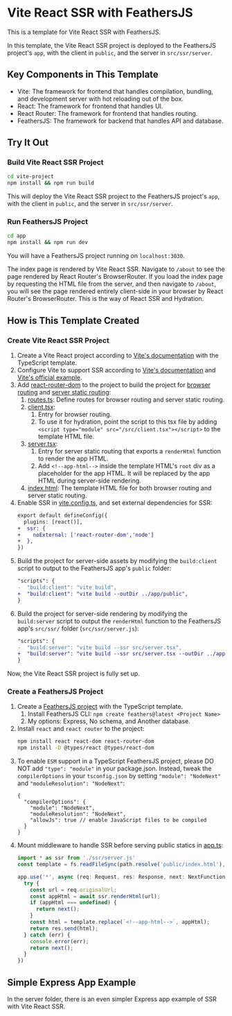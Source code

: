# Vite React SSR with FeathersJS

This is a template for Vite React SSR with FeathersJS.

In this template, the Vite React SSR project is deployed to the FeathersJS project's `app`, with the client in `public`, and the server in `src/ssr/server`.

## Key Components in This Template

- Vite: The framework for frontend that handles compilation, bundling, and development server with hot reloading out of the box.
- React: The framework for frontend that handles UI.
- React Router: The framework for frontend that handles routing.
- FeathersJS: The framework for backend that handles API and database.

## Try It Out

### Build Vite React SSR Project

```bash
cd vite-project
npm install && npm run build
```

This will deploy the Vite React SSR project to the FeathersJS project's `app`, with the client in `public`, and the server in `src/ssr/server`.

### Run FeathersJS Project

```bash
cd app
npm install && npm run dev
```

You will have a FeathersJS project running on `localhost:3030`.

The index page is rendered by Vite React SSR. Navigate to `/about` to see the page rendered by React Router's BrowserRouter. If you load the index page by requesting the HTML file from the server, and then navigate to `/about`, you will see the page rendered entirely client-side in your browser by React Router's BrowserRouter. This is the way of React SSR and Hydration.

## How is This Template Created

### Create Vite React SSR Project

1. Create a Vite React project according to [Vite's documentation](https://vitejs.dev/guide/) with the TypeScript template.
2. Configure Vite to support SSR according to [Vite's documentation](https://vitejs.dev/guide/ssr.html) and [Vite's official example](https://github.com/vitejs/vite-plugin-react/tree/main/playground/ssr-react).
3. Add [react-router-dom](https://reactrouter.com/en/main) to the project to build the project for [browser routing](https://reactrouter.com/en/main/routers/create-browser-router) and [server static routing](https://reactrouter.com/en/main/routers/create-static-router):
   1. [routes.ts](/vite-project/src/routes.ts): Define routes for browser routing and server static routing.
   2. [client.tsx](/vite-project/src/client.tsx): 
      1. Entry for browser routing. 
      2. To use it for hydration, point the script to this tsx file by adding `<script type="module" src="/src/client.tsx"></script>` to the template HTML file.
   3. [server.tsx](/vite-project/src/server.tsx): 
      1. Entry for server static routing that exports a `renderHtml` function to render the app HTML.
      2. Add `<!--app-html-->` inside the template HTML's `root` div as a placeholder for the app HTML. It will be replaced by the app HTML during server-side rendering.
   4. [index.html](/vite-project/index.html): The template HTML file for both browser routing and server static routing.
4. Enable SSR in [vite.config.ts](/vite-project/vite.config.ts), and set external dependencies for SSR:
    ```diff
    export default defineConfig({
      plugins: [react()],
    +  ssr: {
    +    noExternal: ['react-router-dom','node']
    +  },
    })
    ```
5. Build the project for server-side assets by modifying the `build:client` script to output to the FeathersJS app's `public` folder:
    ```diff
    "scripts": {
    -  "build:client": "vite build",
    +  "build:client": "vite build --outDir ../app/public",
    }
    ```
6. Build the project for server-side rendering by modifying the `build:server` script to output the `renderHtml` function to the FeathersJS app's `src/ssr/` folder (`src/ssr/server.js`):
    ```diff
    "scripts": {
    -  "build:server": "vite build --ssr src/server.tsx",
    +  "build:server": "vite build --ssr src/server.tsx --outDir ../app/src/ssr",
    }
    ```
Now, the Vite React SSR project is fully set up.

### Create a FeathersJS Project

1. Create a [FeathersJS project](https://feathersjs.com/guides/basics/starting.html) with the TypeScript template.
   1. Install FeathersJS CLI: `npm create feathers@latest <Project Name>`
   2. My options: Express, No schema, and Another database.
2. Install `react` and `react router` to the project:
    ```bash
    npm install react react-dom react-router-dom
    npm install -D @types/react @types/react-dom
    ```
3. To enable `ESM` support in a TypeScript FeathersJS project, please DO NOT add `"type": "module"` in your package.json. Instead, tweak the `compilerOptions` in your `tsconfig.json` by setting `"module": "NodeNext"` and `"moduleResolution": "NodeNext"`:
    ```json5
    {
      "compilerOptions": {
        "module": "NodeNext",
        "moduleResolution": "NodeNext",
        "allowJs": true // enable JavaScript files to be compiled
      }
    }
    ```
4. Mount middleware to handle SSR before serving public statics in [app.ts](/app/src/app.ts):
    ```ts
    import * as ssr from './ssr/server.js'
    const template = fs.readFileSync(path.resolve('public/index.html'), 'utf-8');

    app.use('*', async (req: Request, res: Response, next: NextFunction) => {
      try {
        const url = req.originalUrl;
        const appHtml = await ssr.renderHtml(url);
        if (appHtml === undefined) {
          return next();
        }
        const html = template.replace(`<!--app-html-->`, appHtml);
        return res.send(html);
      } catch (err) {
        console.error(err);
        return next();
      }
    })
    ```

## Simple Express App Example

In the server folder, there is an even simpler Express app example of SSR with Vite React SSR.
